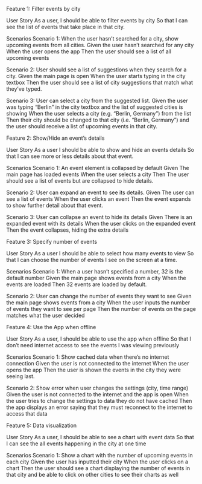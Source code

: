 Feature 1: Filter events by city

User Story
As a user,
I should be able to filter events by city
So that I can see the list of events that take place in that city.

Scenarios
Scenario 1: When the user hasn’t searched for a city, show upcoming events from all cities.
Given the user hasn’t searched for any city
When the user opens the app
Then the user should see a list of all upcoming events

Scenario 2: User should see a list of suggestions when they search for a city.
Given the main page is open
When the user starts typing in the city textbox
Then the user should see a list of city suggestions that match what they’ve typed.

Scenario 3: User can select a city from the suggested list.
Given the user was typing “Berlin” in the city textbox and the list of suggested cities is showing
When the user selects a city (e.g. “Berlin, Germany”) from the list
Then their city should be changed to that city (i.e. “Berlin, Germany”) and the user should receive a list of upcoming events in that city.

Feature 2: Show/Hide an event’s details

User Story
As a user
I should be able to show and hide an events details
So that I can see more or less details about that event.

Scenarios
Scenario 1: An event element is collapsed by default
Given The main page has loaded events
When the user selects a city
Then The user should see a list of events but are collapsed to hide details.


Scenario 2: User can expand an event to see its details.
Given The user can see a list of events
When the user clicks an event
Then the event expands to show further detail about that event.

Scenario 3: User can collapse an event to hide its details
Given There is an expanded event with its details
When the user clicks on the expanded event
Then the event collapses, hiding the extra details

Feature 3: Specify number of events

User Story
As a user
I should be able to select how many events to view
So that I can choose the number of events I see on the screen at a time.

Scenarios
Scenario 1: When a user hasn’t specified a number, 32 is the default number
Given the main page shows events from a city
When the events are loaded
Then 32 events are loaded by default.

Scenario 2: User can change the number of events they want to see
Given the main page shows events from a city 
When the user inputs the number of events they want to see per page
Then the number of events on the page matches what the user decided

Feature 4: Use the App when offline

User Story
As a user,
I should be able to use the app when offline
So that I don’t need internet access to see the events I was viewing previously

Scenarios
Scenario 1: Show cached data when there’s no internet connection
Given the user is not connected to the internet
When the user opens the app
Then the user is shown the events in the city they were seeing last.

Scenario 2: Show error when user changes the settings (city, time range)
Given the user is not connected to the internet and the app is open
When the user tries to change the settings to data they do not have cached
Then the app displays an error saying that they must reconnect to the internet to access that data

Feature 5: Data visualization

User Story
As a user,
I should be able to see a chart with event data
So that I can see the all events happening in the city at one time

Scenarios
Scenario 1: Show a chart with the number of upcoming events in each city
Given the user has inputted their city
When the user clicks on a chart
Then the user should see a chart displaying the number of events in that city and be
able to click on other cities to see their charts as well
